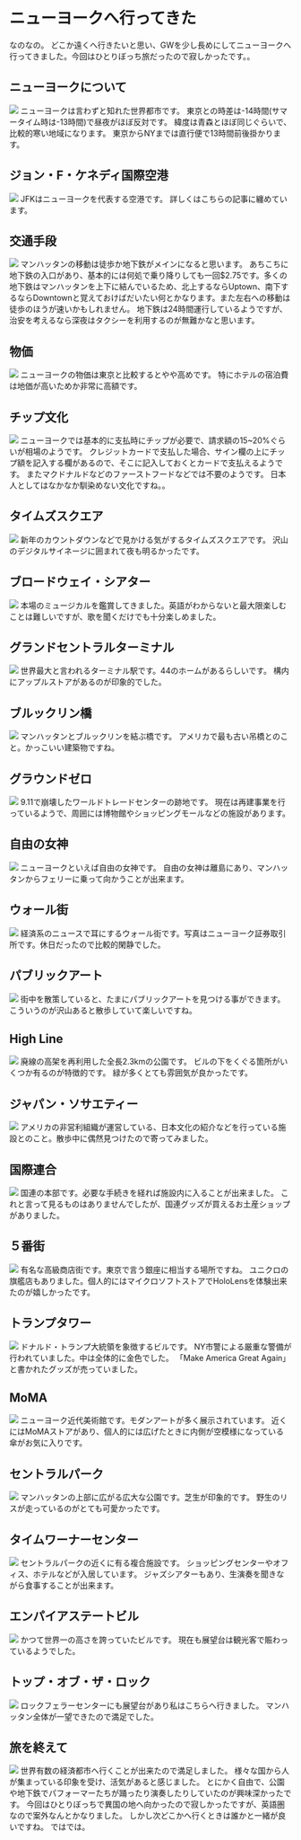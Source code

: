 # ニューヨークへ行ってきた
なのなの。
どこか遠くへ行きたいと思い、GWを少し長めにしてニューヨークへ行ってきました。今回はひとりぼっち旅だったので寂しかったです。。

## ニューヨークについて
![](https://static.kurokuroworks.net/www/articles/travel-newyork/images/002.jpg)
ニューヨークは言わずと知れた世界都市です。
東京との時差は-14時間(サマータイム時は-13時間)で昼夜がほぼ反対です。
緯度は青森とほぼ同じぐらいで、比較的寒い地域になります。
東京からNYまでは直行便で13時間前後掛かります。

## ジョン・F・ケネディ国際空港
![](https://static.kurokuroworks.net/www/articles/travel-newyork/images/003.jpg)
JFKはニューヨークを代表する空港です。
詳しくはこちらの記事に纏めています。

## 交通手段
![](https://static.kurokuroworks.net/www/articles/travel-newyork/images/004.jpg)
マンハッタンの移動は徒歩か地下鉄がメインになると思います。
あちこちに地下鉄の入口があり、基本的には何処で乗り降りしても一回$2.75です。多くの地下鉄はマンハッタンを上下に結んでいるため、北上するならUptown、南下するならDowntownと覚えておけばだいたい何とかなります。また左右への移動は徒歩のほうが速いかもしれません。
地下鉄は24時間運行しているようですが、治安を考えるなら深夜はタクシーを利用するのが無難かなと思います。

## 物価
![](https://static.kurokuroworks.net/www/articles/travel-newyork/images/005.jpg)
ニューヨークの物価は東京と比較するとやや高めです。
特にホテルの宿泊費は地価が高いためか非常に高額です。

## チップ文化
![](https://static.kurokuroworks.net/www/articles/travel-newyork/images/006.jpg)
ニューヨークでは基本的に支払時にチップが必要で、請求額の15~20%ぐらいが相場のようです。
クレジットカードで支払した場合、サイン欄の上にチップ額を記入する欄があるので、そこに記入しておくとカードで支払えるようです。
またマクドナルドなどのファーストフードなどでは不要のようです。
日本人としてはなかなか馴染めない文化ですね。。

## タイムズスクエア
![](https://static.kurokuroworks.net/www/articles/travel-newyork/images/007.jpg)
新年のカウントダウンなどで見かける気がするタイムズスクエアです。
沢山のデジタルサイネージに囲まれて夜も明るかったです。

## ブロードウェイ・シアター
![](https://static.kurokuroworks.net/www/articles/travel-newyork/images/008.jpg)
本場のミュージカルを鑑賞してきました。英語がわからないと最大限楽しむことは難しいですが、歌を聞くだけでも十分楽しめました。

## グランドセントラルターミナル
![](https://static.kurokuroworks.net/www/articles/travel-newyork/images/009.jpg)
世界最大と言われるターミナル駅です。44のホームがあるらしいです。
構内にアップルストアがあるのが印象的でした。

## ブルックリン橋
![](https://static.kurokuroworks.net/www/articles/travel-newyork/images/010.jpg)
マンハッタンとブルックリンを結ぶ橋です。
アメリカで最も古い吊橋とのこと。かっこいい建築物ですね。

## グラウンドゼロ
![](https://static.kurokuroworks.net/www/articles/travel-newyork/images/011.jpg)
9.11で崩壊したワールドトレードセンターの跡地です。
現在は再建事業を行っているようで、周囲には博物館やショッピングモールなどの施設があります。

## 自由の女神
![](https://static.kurokuroworks.net/www/articles/travel-newyork/images/012.jpg)
ニューヨークといえば自由の女神です。
自由の女神は離島にあり、マンハッタンからフェリーに乗って向かうことが出来ます。

## ウォール街
![](https://static.kurokuroworks.net/www/articles/travel-newyork/images/013.jpg)
経済系のニュースで耳にするウォール街です。写真はニューヨーク証券取引所です。休日だったので比較的閑静でした。

## パブリックアート
![](https://static.kurokuroworks.net/www/articles/travel-newyork/images/014.jpg)
街中を散策していると、たまにパブリックアートを見つける事ができます。こういうのが沢山あると散歩していて楽しいですね。

## High Line
![](https://static.kurokuroworks.net/www/articles/travel-newyork/images/015.jpg)
廃線の高架を再利用した全長2.3kmの公園です。
ビルの下をくぐる箇所がいくつか有るのが特徴的です。
緑が多くとても雰囲気が良かったです。

## ジャパン・ソサエティー
![](https://static.kurokuroworks.net/www/articles/travel-newyork/images/016.jpg)
アメリカの非営利組織が運営している、日本文化の紹介などを行っている施設とのこと。散歩中に偶然見つけたので寄ってみました。

## 国際連合
![](https://static.kurokuroworks.net/www/articles/travel-newyork/images/017.jpg)
国連の本部です。必要な手続きを経れば施設内に入ることが出来ました。
これと言って見るものはありませんでしたが、国連グッズが買えるお土産ショップがありました。

## ５番街
![](https://static.kurokuroworks.net/www/articles/travel-newyork/images/018.jpg)
有名な高級商店街です。東京で言う銀座に相当する場所ですね。
ユニクロの旗艦店もありました。個人的にはマイクロソフトストアでHoloLensを体験出来たのが嬉しかったです。

## トランプタワー
![](https://static.kurokuroworks.net/www/articles/travel-newyork/images/019.jpg)
ドナルド・トランプ大統領を象徴するビルです。
NY市警による厳重な警備が行われていました。中は全体的に金色でした。
「Make America Great Again」と書かれたグッズが売っていました。

## MoMA
![](https://static.kurokuroworks.net/www/articles/travel-newyork/images/020.jpg)
ニューヨーク近代美術館です。モダンアートが多く展示されています。
近くにはMoMAストアがあり、個人的には広げたときに内側が空模様になっている傘がお気に入りです。

## セントラルパーク
![](https://static.kurokuroworks.net/www/articles/travel-newyork/images/021.jpg)
マンハッタンの上部に広がる広大な公園です。芝生が印象的です。
野生のリスが走っているのがとても可愛かったです。

## タイムワーナーセンター
![](https://static.kurokuroworks.net/www/articles/travel-newyork/images/022.jpg)
セントラルパークの近くに有る複合施設です。
ショッピングセンターやオフィス、ホテルなどが入居しています。
ジャズシアターもあり、生演奏を聞きながら食事することが出来ます。

## エンパイアステートビル
![](https://static.kurokuroworks.net/www/articles/travel-newyork/images/023.jpg)
かつて世界一の高さを誇っていたビルです。
現在も展望台は観光客で賑わっているようでした。

## トップ・オブ・ザ・ロック
![](https://static.kurokuroworks.net/www/articles/travel-newyork/images/024.jpg)
ロックフェラーセンターにも展望台があり私はこちらへ行きました。
マンハッタン全体が一望できたので満足でした。

## 旅を終えて
![](https://static.kurokuroworks.net/www/articles/travel-newyork/images/025.jpg)
世界有数の経済都市へ行くことが出来たので満足しました。
様々な国から人が集まっている印象を受け、活気があると感じました。
とにかく自由で、公園や地下鉄でパフォーマーたちが踊ったり演奏したりしていたのが興味深かったです。
今回はひとりぼっちで異国の地へ向かったので寂しかったですが、英語圏なので案外なんとかなりました。
しかし次どこかへ行くときは誰かと一緒が良いですね。
ではでは。